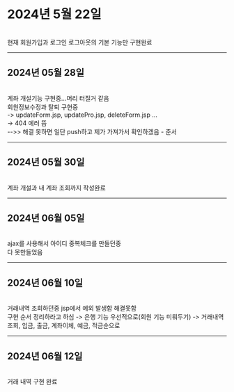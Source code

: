 <h1>2024년 5월 22일</h1><br>
현재 회원가입과 로그인 로그아웃의 기본 기능만 구현완료
<hr>
<h2>2024년 05월 28일</h2><br>
계좌 개설기능 구현중...머리 터질거 같음<br>
회원정보수정과 탈퇴 구현중<br>
-> updateForm.jsp, updatePro.jsp, deleteForm.jsp ...<br>
-> 404 에러 뜸<br>
  -->> 해결 못하면 일단 push하고 제가 가져가서 확인하겠음 - 준서<br>
<hr>
<h2>2024년 05월 30일</h2><br>
계좌 개설과 내 계좌 조회까지 작성완료
<hr>
<h2>2024년 06월 05일</h2><br>
ajax를 사용해서 아이디 중복체크를 만들던중<br>
다 못만들었음
<hr>
<h2>2024년 06월 10일</h2><br>
거래내역 조회하던중 jsp에서 예외 발생함 해결못함<br>
구현 순서 정리하라고 하심 -> 은행 기능 우선적으로(회원 기능 미뤄두기) -> 거래내역 조회, 입금, 출금, 계좌이체, 예금, 적금순으로
<hr>
<h2>2024년 06월 12일</h2><br>
거래 내역 구현 완료
